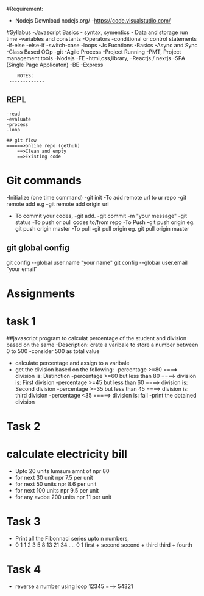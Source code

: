 #Requirement:
- Nodejs Download
    nodejs.org/
        -https://code.visualstudio.com/

#Syllabus
-Javascript Basics
    - syntax, symentics
    - Data and storage run time
        -variables and constants
    -Operators
    -conditional or control statements
        -if-else
        -else-if
        -switch-case
        -loops
    -Js Fucntions
        -Basics
        -Async and Sync
    -Class Based OOp
-git
-Agile Process
    -Project Running
    -PMT, Project management tools
-Nodejs
    -FE
    -html,css,library,
        -Reactjs / nextjs
        -SPA (Single Page Applicaton)
    -BE
        -Express

        NOTES:
     -------------
## REPL
    -read
    -evaluate
    -process
    -loop
    
    ## git flow
    ======>online repo (gethub)
        ==>Clean and empty
        ==>Existing code

# Git commands
-Initialize (one time command)
    -git init 
-To add remote url to ur repo
    -git remote add <name> <url>
    e.g
        -git remote add origin url
- To commit your codes,
    -git add.
    -git commit -m "your message"
    -git status
-To push or pull codes to/from repo
    -To Push
        -git push origin <branc name>
            eg. git push origin master
    -To pull
        -git pull origin <branch name>
            eg. 
            git pull origin master

## git global config
git config --global user.name "your name"
git config --globar user.email "your email"

# Assignments

# task 1
##javascript program to calculat percentage of the student and division based on the same
 -Description: crate a varibale to store a number between 0 to 500
 -consider 500 as total value 
 - calculate percentage and assign to a varibale
 - get the division based on the following:
     -percentage >=80 ====> division is: Distinction
     -percentage >=60 but less than 80 ====> division is: First division
     -percentage >=45 but less than 60 ====> division is: Second division
     -percentage >=35 but less than 45 ====> division is: third division
     -percentage <35 =====> division is: fail
     -print the obtained division

# Task 2

# calculate electricity bill 
- Upto 20 units lumsum amnt of npr 80
- for next 30 unit npr 7.5 per unit
- for next 50 units npr 8.6 per unit
 - for next 100 units npr 9.5 per unit
 - for any avobe 200 units npr 11 per unit

# Task 3
- Print all the Fibonnaci series upto n numbers,
- 0 1 1 2 3 5 8 13 21 34.....
0
1
first + second
second + third
third + fourth

# Task 4
 - reverse a number using loop
 12345 ===> 54321


